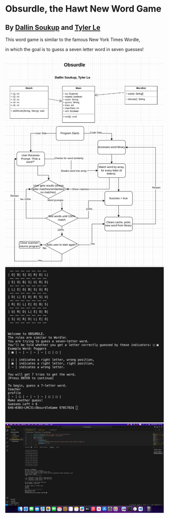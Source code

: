 # Obsurdle, the Hawt New Word Game
## By [Dallin Soukup](https://github.com/9652211) and [Tyler Le](https://github.com/TylerLeCmd)

This word game is similar to the famous New York Times Wordle,


in which the goal is to guess a seven letter word in seven guesses!


![WIP](https://github.com/9652211/SANDERSON/blob/099ffff5be7f9ce93562efd5805d9b948fd55bd4/images/ClassDiagram.png)
![WIP2](https://github.com/9652211/SANDERSON/blob/099ffff5be7f9ce93562efd5805d9b948fd55bd4/images/LogicDiagram.png)
![Image](https://github.com/TylerLeCmd/CPP2/blob/5f5036f80146f8e8d69a4c77157ac6a46dc8bf84/images/Obsurdle2.png)
![Image2](https://github.com/TylerLeCmd/CPP2/blob/5f5036f80146f8e8d69a4c77157ac6a46dc8bf84/images/Obsurdle1.png)

